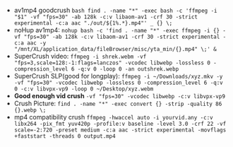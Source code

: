 - av1mp4 goodcrush ```bash
find . -name "*" -exec bash -c 'ffmpeg -i "$1" -vf "fps=30" -ab 128k -c:v libaom-av1 -crf 30 -strict experimental -c:a aac "./out/${1%.*}.mp4"' _ {} \;```
 - noHup av1mp4: ```nohup bash -c 'find . -name "*" -exec ffmpeg -i {} -vf "fps=30" -ab 128k -c:v libaom-av1 -crf 30 -strict experimental -c:a aac -y "/mnt/XL/application_data/fileBrowser/misc/yta_min/{}.mp4" \;' &```
 - SuperCrush video: `ffmpeg -i shrek.webm -vf "fps=3,scale=128:-1:flags=lanczos" -vcodec libwebp -lossless 0 -compression_level 6 -q:v 0 -loop 0 -an outshrek.webp`
 - SuperCrush SLP(good for longplay): `ffmpeg -i ~/Downloads/xyz.mkv -y -vf "fps=30" -vcodec libwebp -lossless 0 -compression_level 6 -q:v 0 -c:v libvpx-vp9 -loop 0 ~/Desktop/xyz.webm`
 - **Good enough vid crush** `-vf "fps=30" -vcodec libwebp -c:v libvpx-vp9`
 - Crush Picture: `find . -name "*" -exec convert {} -strip -quality 86 {}.webp \;`
 - mp4 compatibility crush `ffmpeg -hwaccel auto -i yourvid.any -c:v libx264 -pix_fmt yuv420p -profile:v baseline -level 3.0 -crf 22 -vf scale=-2:720 -preset medium -c:a aac -strict experimental -movflags +faststart -threads 0 output.mp4`
